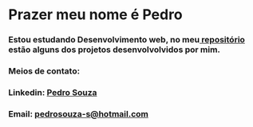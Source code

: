 
<!--
**PedroSzSantana/PedroSzSantana** is a ✨ _special_ ✨ repository because its `README.md` (this file) appears on your GitHub profile.

Here are some ideas to get you started:

- 🔭 I’m currently working on ...
- 🌱 I’m currently learning ...
- 👯 I’m looking to collaborate on ...
- 🤔 I’m looking for help with ...
- 💬 Ask me about ...
- 📫 How to reach me: ...
- 😄 Pronouns: ...
- ⚡ Fun fact: ...
-->
<h1> Prazer meu nome é Pedro </h1>
<h3>Estou estudando Desenvolvimento web, no meu<a href="https://github.com/PedroSzSantana?tab=repositories"> repositório</a> estão alguns dos projetos desenvolvolvidos por mim.</h3>
<h3>Meios de contato:</h3>
<h3>Linkedin: <a href="https://www.linkedin.com/in/pedro-souza-3ab330226/">Pedro Souza</a></h3>
<h3>Email: <a href="mailto:pedrosouza-s@hotmail.com" target="_blank">pedrosouza-s@hotmail.com</a></h3>

